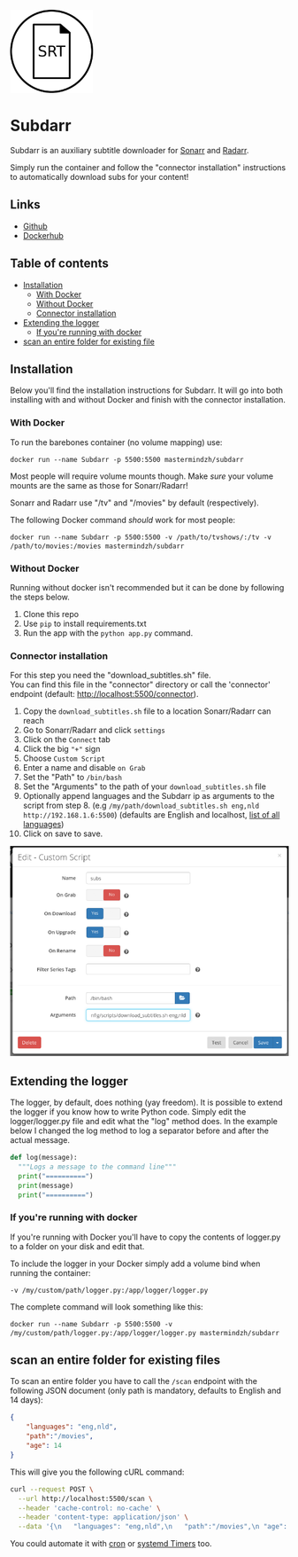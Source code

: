 ![Subdarr logo](https://raw.githubusercontent.com/Mastermindzh/Subdarr/master/images/subdarrSmall.png)
# Subdarr

Subdarr is an auxiliary subtitle downloader for [Sonarr](https://sonarr.tv/) and [Radarr](https://github.com/Radarr/Radarr).

Simply run the container and follow the "connector installation" instructions to automatically download subs for your content!

## Links
- [Github](https://github.com/Mastermindzh/Subdarr)
- [Dockerhub](https://hub.docker.com/r/mastermindzh/subdarr/)

## Table of contents
* [Installation](#installation)
  + [With Docker](#with-docker)
  + [Without Docker](#without-docker)
  + [Connector installation](#connector-installation)
* [Extending the logger](#extending-the-logger)
  + [If you're running with docker](#if-youre-running-with-docker)
* [scan an entire folder for existing file](#scan-an-entire-folder-for-existing-files)

## Installation
Below you'll find the installation instructions for Subdarr. It will go into both installing with and without Docker and finish with the connector installation.

### With Docker
To run the barebones container (no volume mapping) use:
```
docker run --name Subdarr -p 5500:5500 mastermindzh/subdarr
```

Most people will require volume mounts though. Make *sure* your volume mounts are the same as those for Sonarr/Radarr!

Sonarr and Radarr use "/tv" and "/movies" by default (respectively).

The following Docker command *should* work for most people:

```
docker run --name Subdarr -p 5500:5500 -v /path/to/tvshows/:/tv -v /path/to/movies:/movies mastermindzh/subdarr
```

### Without Docker
Running without docker isn't recommended but it can be done by following the steps below.

1. Clone this repo
2. Use `pip` to install requirements.txt
3. Run the app with the `python app.py` command.


### Connector installation
For this step you need the "download_subtitles.sh" file. <br />
You can find this file in the "connector" directory or call the 'connector' endpoint (default: [http://localhost:5500/connector](http://localhost:5500/connector)).

1. Copy the `download_subtitles.sh` file to a location Sonarr/Radarr can reach
2. Go to Sonarr/Radarr and click `settings`
3. Click on the `Connect` tab
4. Click the big `"+"` sign
5. Choose `Custom Script`
6. Enter a name and disable `on Grab`
7. Set the "Path" to `/bin/bash`
8. Set the "Arguments" to the path of your `download_subtitles.sh` file
9. Optionally append languages and the Subdarr ip as arguments to the script from step 8. (e.g `/my/path/download_subtitles.sh eng,nld http://192.168.1.6:5500`) (defaults are English and localhost, [list of all languages](https://raw.githubusercontent.com/Diaoul/babelfish/master/babelfish/data/opensubtitles_languages.txt))
10. Click on save to save.


![Example image](https://raw.githubusercontent.com/Mastermindzh/Subdarr/master/images/sonarr.png)

## Extending the logger
The logger, by default, does nothing (yay freedom).
It is possible to extend the logger if you know how to write Python code.
Simply edit the logger/logger.py file and edit what the "log" method does.
In the example below I changed the log method to log a separator before and after the actual message.

```python
def log(message):
  """Logs a message to the command line"""
  print("==========")
  print(message)
  print("==========")
```

### If you're running with docker
If you're running with Docker you'll have to copy the contents of logger.py to a folder on your disk and edit that.

To include the logger in your Docker simply add a volume bind when running the container:
```
-v /my/custom/path/logger.py:/app/logger/logger.py
```

The complete command will look something like this:

```
docker run --name Subdarr -p 5500:5500 -v /my/custom/path/logger.py:/app/logger/logger.py mastermindzh/subdarr
```

## scan an entire folder for existing files
To scan an entire folder you have to call the `/scan` endpoint with the following JSON document (only path is mandatory, defaults to English and 14 days):

```json
{
	"languages": "eng,nld",
	"path":"/movies",
	"age": 14
}
```

This will give you the following cURL command:
```bash
curl --request POST \
  --url http://localhost:5500/scan \
  --header 'cache-control: no-cache' \
  --header 'content-type: application/json' \
  --data '{\n	"languages": "eng,nld",\n	"path":"/movies",\n	"age": 14\n}'
```

You could automate it with [cron](http://www.unixgeeks.org/security/newbie/unix/cron-1.html) or [systemd Timers](https://coreos.com/os/docs/latest/scheduling-tasks-with-systemd-timers.html) too.